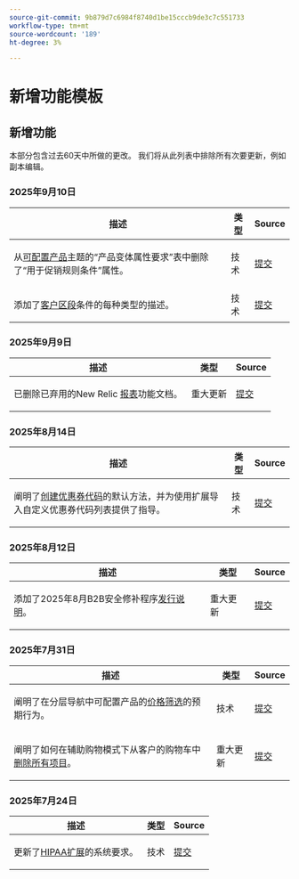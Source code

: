 ```yaml
---
source-git-commit: 9b879d7c6984f8740d1be15cccb9de3c7c551733
workflow-type: tm+mt
source-wordcount: '189'
ht-degree: 3%

---
```

# 新增功能模板

## 新增功能

本部分包含过去60天中所做的更改。 我们将从此列表中排除所有次要更新，例如副本编辑。

### 2025年9月10日

<table style="table-layout:auto;">
  <thead>
    <tr>
      <th>描述</th>
      <th>类型</th>
      <th>Source</th>
    </tr>
  </thead>
  <tbody>
    <tr>
      <td><p>从<a href="https://experienceleague.adobe.com/en/docs/commerce-admin/catalog/products/types/product-create-configurable#product-variation-attribute-requirements">可配置产品</a>主题的“产品变体属性要求”表中删除了“用于促销规则条件”属性。</p>
</td>
      <td>
        技术
      </td>
      <td><a href="https://github.com/AdobeDocs/commerce-admin.en/commit/7035acbe2b974ab8bdb4904e769856f0646211ea">提交</a></td>
    </tr>
    <tr>
      <td><p>添加了<a href="https://experienceleague.adobe.com/en/docs/commerce-admin/customers/segments/customer-segment-create">客户区段</a>条件的每种类型的描述。</p>
</td>
      <td>
        技术
      </td>
      <td><a href="https://github.com/AdobeDocs/commerce-admin.en/commit/3caa8f3067d534d46e4dafb5731df200723216f8">提交</a></td>
    </tr>
  </tbody>
</table>

### 2025年9月9日

<table style="table-layout:auto;">
  <thead>
    <tr>
      <th>描述</th>
      <th>类型</th>
      <th>Source</th>
    </tr>
  </thead>
  <tbody>
    <tr>
      <td><p>已删除已弃用的New Relic <a href="https://experienceleague.adobe.com/en/docs/commerce-admin/start/reporting/new-relic-reporting">报表</a>功能文档。</p>
</td>
      <td>
        重大更新
      </td>
      <td><a href="https://github.com/AdobeDocs/commerce-admin.en/commit/066bcb5b86cfcf5ecb8a6384e6023fd839c4dfcb">提交</a></td>
    </tr>
  </tbody>
</table>

### 2025年8月14日

<table style="table-layout:auto;">
  <thead>
    <tr>
      <th>描述</th>
      <th>类型</th>
      <th>Source</th>
    </tr>
  </thead>
  <tbody>
    <tr>
      <td><p>阐明了<a href="https://experienceleague.adobe.com/en/docs/commerce-admin/marketing/promotions/cart-rules/price-rules-cart-coupon">创建优惠券代码</a>的默认方法，并为使用扩展导入自定义优惠券代码列表提供了指导。</p>
</td>
      <td>
        技术
      </td>
      <td><a href="https://github.com/AdobeDocs/commerce-admin.en/commit/95e0223bb211b03a9c9ede7b53372c33cad65885">提交</a></td>
    </tr>
  </tbody>
</table>

### 2025年8月12日

<table style="table-layout:auto;">
  <thead>
    <tr>
      <th>描述</th>
      <th>类型</th>
      <th>Source</th>
    </tr>
  </thead>
  <tbody>
    <tr>
      <td><p>添加了2025年8月B2B安全修补程序<a href="https://experienceleague.adobe.com/en/docs/commerce-admin/b2b/release-notes">发行说明</a>。</p>
</td>
      <td>
        重大更新
      </td>
      <td><a href="https://github.com/AdobeDocs/commerce-admin.en/commit/0ff127d55e62cc13241d9b6285f36a1bb56d8162">提交</a></td>
    </tr>
  </tbody>
</table>

### 2025年7月31日

<table style="table-layout:auto;">
  <thead>
    <tr>
      <th>描述</th>
      <th>类型</th>
      <th>Source</th>
    </tr>
  </thead>
  <tbody>
    <tr>
      <td><p>阐明了在分层导航中可配置产品的<a href="https://experienceleague.adobe.com/en/docs/commerce-admin/catalog/catalog/navigation/navigation-layered#price-navigation">价格筛选</a>的预期行为。</p>
</td>
      <td>
        技术
      </td>
      <td><a href="https://github.com/AdobeDocs/commerce-admin.en/commit/3227227b6cf4f159b40fda8a5a165a7097f8a0bd">提交</a></td>
    </tr>
    <tr>
      <td><p>阐明了如何在辅助购物模式下从客户的购物车中<a href="https://experienceleague.adobe.com/en/docs/commerce-admin/stores-sales/point-of-purchase/assist/shopping-assisted-cart-manage">删除所有项目</a>。</p>
</td>
      <td>
        重大更新
      </td>
      <td><a href="https://github.com/AdobeDocs/commerce-admin.en/commit/193248c1fce55c950b22ec8d86613d23be1ead11">提交</a></td>
    </tr>
  </tbody>
</table>

### 2025年7月24日

<table style="table-layout:auto;">
  <thead>
    <tr>
      <th>描述</th>
      <th>类型</th>
      <th>Source</th>
    </tr>
  </thead>
  <tbody>
    <tr>
      <td><p>更新了<a href="https://experienceleague.adobe.com/en/docs/commerce-admin/start/compliance/hipaa-ready-service/overview#system-requirements">HIPAA扩展</a>的系统要求。</p>
</td>
      <td>
        技术
      </td>
      <td><a href="https://github.com/AdobeDocs/commerce-admin.en/commit/a8a79656179b9a725aa84ce5481ef82747547745">提交</a></td>
    </tr>
  </tbody>
</table>
